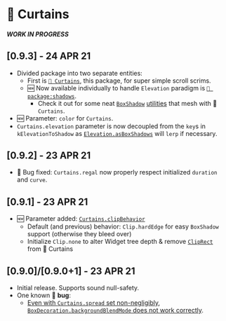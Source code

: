 # 📜 Curtains
##### **WORK IN PROGRESS**
## **[0.9.3] - 24 APR 21**
- Divided package into two separate entities:
  - First is [`📜 Curtains`](https://pub.dev/packages/curtains), this package, for super simple scroll scrims.
  - 🆕 Now available individually to handle `Elevation` paradigm is [`👥 package:shadows`](https://pub.dev/packages/shadows).
    - Check it out for some neat [`Box`](https://pub.dev/documentation/shadows/latest/shadows/Elevation/asBoxShadows.html)[`Shadow`](https://pub.dev/documentation/shadows/latest/shadows/BoxShadowUtils.html) [utilities](https://pub.dev/documentation/shadows/latest/shadows/BoxShadowsUtils.html) that mesh with 📜 `Curtains`.
- 🆕 Parameter: `color` for `Curtains`.
- `Curtains.elevation` parameter is now decoupled from the `key`s in `kElevationToShadow` as  [`Elevation.asBoxShadows`](https://pub.dev/documentation/shadows/latest/shadows/Elevation/asBoxShadows.html) will `lerp` if necessary.

## **[0.9.2] - 23 APR 21**
- 🐞 Bug fixed: `Curtains.regal` now properly respect initialized `duration` and `curve`.

## **[0.9.1] - 23 APR 21**
- 🆕 Parameter added: [`Curtains.clipBehavior`](https://pub.dev/documentation/curtains/latest/curtains/Curtains/clipBehavior.html 'pub.dev Documentation: Curtains.clipBehavior')
  - Default (and previous) behavior: `Clip.hardEdge` for easy `BoxShadow` support (otherwise they bleed over)
  - Initialize `Clip.none` to alter Widget tree depth & remove [`ClipRect`](https://api.flutter.dev/flutter/widgets/ClipRect-class.html 'Flutter API ref doc: ClipRect') from 📜 Curtains

## **[0.9.0]/[0.9.0+1] - 23 APR 21**
- Initial release. Supports sound null-safety.
- One known 🐞 **bug**:
  - [Even with `Curtains.spread` set non-negligibly](https://github.com/Zabadam/curtains/blob/main/example/lib/main.dart#L319 '/example/lib/main.dart#L319'), [`BoxDecoration.backgroundBlendMode` does not work correctly](https://github.com/Zabadam/curtains/blob/main/example/lib/main.dart#L379 '/example/lib/main.dart#L379').
